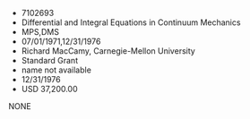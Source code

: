 * 7102693
* Differential and Integral Equations in Continuum Mechanics
* MPS,DMS
* 07/01/1971,12/31/1976
* Richard MacCamy, Carnegie-Mellon University
* Standard Grant
*   name not available
* 12/31/1976
* USD 37,200.00

NONE